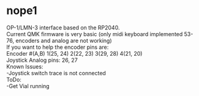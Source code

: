 # nope1
OP-1/LMN-3 interface based on the RP2040.<br>
Current QMK firmware is very basic (only midi keyboard implemented 53-76, encoders and analog are not working)<br>
If you want to help the encoder pins are:<br>
Encoder #(A,B) 1(25, 24) 2(22, 23) 3(29, 28) 4(21, 20)<br>
Joystick Analog pins: 26, 27<br>
Known Issues:<br>
	-Joystick switch trace is not connected<br>
 ToDo:<br>
 	-Get Vial running
